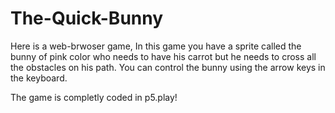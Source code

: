 # The-Quick-Bunny
Here is a web-brwoser game, In this game you have a sprite called the bunny of pink color who needs to have his carrot but he 
needs to cross all the obstacles on his path. You can control the bunny using the arrow keys in the keyboard.

The game is completly coded in p5.play!
